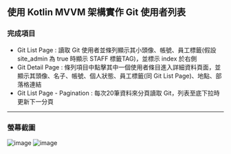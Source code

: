 ## 使用 Kotlin MVVM 架構實作 Git 使用者列表

### 完成項目
* Git List Page : 讀取 Git 使用者並條列顯示其小頭像、帳號、員工標籤(假設 site_admin 為 true 時顯示 STAFF 標籤TAG)，並標示 index 於右側
* Git Detail Page : 條列項目中點擊其中一個使用者條目進入詳細資料頁面，並顯示其頭像、名子、帳號、個人狀態、員工標籤(同 Git List Page)、地點、部落格連結
* Git List Page - Pagination : 每次20筆資料來分頁讀取 Git，列表至底下拉時更新下一分頁
------
### 螢幕截圖
![image](https://github.com/jt12282575/MiraiHw/blob/master/mirai_hw_screenshots/mirai_screenshot1.PNG)
![image](https://github.com/jt12282575/MiraiHw/blob/master/mirai_hw_screenshots/mirai_screenshot2.PNG)

